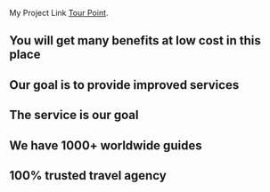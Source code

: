 

My Project Link [Tour Point](https://tour-point.web.app).

## You will get many benefits at low cost in this place
## Our goal is to provide improved services
## The service is our goal
## We have 1000+ worldwide guides
## 100% trusted travel agency

